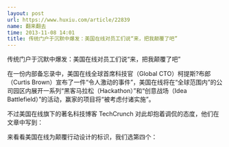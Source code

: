 ```yaml
---
layout: post
url: https://www.huxiu.com/article/22839
name: 翻来翻去
time: 2013-11-08 14:01
title: 传统门户于沉默中爆发：美国在线对员工们说“来，把我颠覆了吧”
---
```

传统门户于沉默中爆发：美国在线对员工们说“来，把我颠覆了吧”

在一份内部备忘录中，美国在线全球首席科技官（Global CTO）柯提斯?布郎（Curtis Brown）宣布了一件“令人激动的事件”，美国在线将在“全球范围内”的公司园区内展开一系列“黑客马拉松（Hackathon）”和“创意战场（Idea Battlefield）”的活动，赢家的项目将“被考虑付诸实施”。

不过美国在线旗下的著名科技博客 TechCrunch 对此却抱着调侃的态度，他们在文章中写到：

来看看美国在线为颠覆行动设计的标识，我们选第四个：

